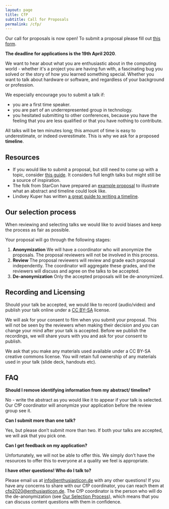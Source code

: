 ```yaml
---
layout: page
title: CfP
subtitle: Call for Proposals
permalink: /cfp/
---
```


Our call for proposals is now open!  To submit a proposal please fill out [this form](https://pretalx.enthusiasticon.de/enthusiasticon-2020/cfp).

**The deadline for applications is the 19th April 2020**.

We want to hear about what you are enthusiastic about in the computing world - whether it's a project you are having fun with, a fascinating bug you solved or the story of how you learned something special.  Whether you want to talk about hardware or software, and regardless of your background or profession.

We especially encourage you to submit a talk if:
* you are a first time speaker.
* you are part of an underrepresented group in technology.
* you hesitated submitting to other conferences, because you have the feeling that you are less qualified or that you have nothing to contribute.

All talks will be ten minutes long; this amount of time is easy to underestimate, or indeed overestimate.  This is why we ask for a proposed **timeline**.


## Resources

* If you would like to submit a proposal, but still need to come up with a topic, consider [this guide](https://www.deconstructconf.com/blog/how-to-choose-a-talk-topic).
It considers full length talks but might still be a source of inspiration.
* The folk from StarCon have prepared an [example proposal](https://starcon.io/cfp/#abstract) to illustrate what an abstract and timeline could look like.
* Lindsey Kuper has written [a great guide to writing a timeline](http://composition.al/blog/2017/06/30/how-to-write-a-timeline-for-a-bangbangcon-talk-proposal/).


## Our selection process

When reviewing and selecting talks we would like to avoid biases and keep the process as fair as possible.

Your proposal will go through the following stages:
1. **Anonymization** We will have a coordinator who will anonymize the proposals.  The proposal reviewers will not be involved in this process.
2. **Review** The proposal reviewers will review and grade each proposal independently.  The coordinator will aggregate these grades, and the reviewers will discuss and agree on the talks to be accepted.  
3. **De-anonymization** Only the accepted proposals will be de-anonymized.


## Recording and Licensing

Should your talk be accepted, we would like to record (audio/video) and publish your talk online under a [CC BY-SA](https://creativecommons.org/licenses/by-sa/4.0/) license.

We will ask for your consent to film when you submit your proposal.  This will not be seen by the reviewers when making their decision and you can change your mind after your talk is accepted.  Before we publish the recordings, we will share yours with you and ask for your consent to publish.

We ask that you make any materials used available under a CC BY-SA creative commons license.  You will retain full ownership of any materials used in your talk (slide deck, handouts etc).


## FAQ

**Should I remove identifying information from my abstract/ timeline?**

No - write the abstract as you would like it to appear if your talk is selected.  Our CfP coordinator will anonymize your application before the review group see it.

**Can I submit more than one talk?**

Yes, but please don’t submit more than two.  If both your talks are accepted, we will ask that you pick one.

**Can I get feedback on my application?**

Unfortunately, we will not be able to offer this.
We simply don’t have the resources to offer this to everyone at a quality we feel is appropriate.

**I have other questions! Who do I talk to?**

Please email us at [info@enthusiasticon.de](mailto:info@enthusiasticon.de) with any other questions! If you have any concerns to share with our CfP coordinator, you can reach them at [cfp2020@enthusiasticon.de](mailto:cfp2020@enthusiasticon.de). The CfP coordinator is the person who will do the de-anonymization (see [Our Selection Process](#our-selection-process)), which means that you can discuss content questions with them in confidence.
